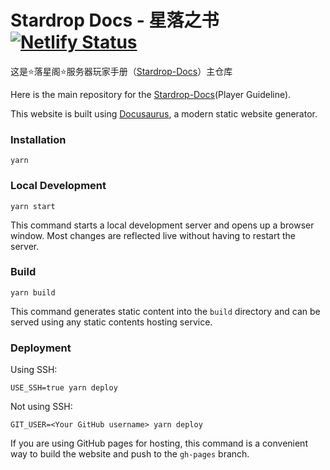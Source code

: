 # Stardrop Docs - 星落之书 [![Netlify Status](https://api.netlify.com/api/v1/badges/26158070-e4ca-4e08-90eb-813dba1fe105/deploy-status)](https://app.netlify.com/sites/stardrop-docs/deploys)

这是⭐️落星阁⭐️服务器玩家手册（[Stardrop-Docs](https://stardrop-docs.netlify.app)）主仓库

Here is the main repository for the [Stardrop-Docs](https://stardrop-docs.netlify.app)(Player Guideline).

This website is built using [Docusaurus](https://docusaurus.io/), a modern static website generator.

### Installation

```
yarn
```

### Local Development

```
yarn start
```

This command starts a local development server and opens up a browser window. Most changes are reflected live without having to restart the server.

### Build

```
yarn build
```

This command generates static content into the `build` directory and can be served using any static contents hosting service.

### Deployment

Using SSH:

```
USE_SSH=true yarn deploy
```

Not using SSH:

```
GIT_USER=<Your GitHub username> yarn deploy
```

If you are using GitHub pages for hosting, this command is a convenient way to build the website and push to the `gh-pages` branch.
